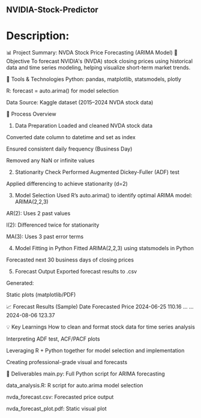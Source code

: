 ## NVIDIA-Stock-Predictor

# Description:
📊 Project Summary: NVDA Stock Price Forecasting (ARIMA Model)
🎯 Objective
To forecast NVIDIA's (NVDA) stock closing prices using historical data and time series modeling, helping visualize short-term market trends.

🧰 Tools & Technologies
Python: pandas, matplotlib, statsmodels, plotly

R: forecast = auto.arima() for model selection

Data Source: Kaggle dataset (2015–2024 NVDA stock data)

🔄 Process Overview
1. Data Preparation
Loaded and cleaned NVDA stock data

Converted date column to datetime and set as index

Ensured consistent daily frequency (Business Day)

Removed any NaN or infinite values

2. Stationarity Check
Performed Augmented Dickey-Fuller (ADF) test

Applied differencing to achieve stationarity (d=2)

3. Model Selection
Used R’s auto.arima() to identify optimal ARIMA model:
ARIMA(2,2,3)

AR(2): Uses 2 past values

I(2): Differenced twice for stationarity

MA(3): Uses 3 past error terms

4. Model Fitting in Python
Fitted ARIMA(2,2,3) using statsmodels in Python

Forecasted next 30 business days of closing prices

5. Forecast Output
Exported forecast results to .csv

Generated:

Static plots (matplotlib/PDF)

📈 Forecast Results (Sample)
Date	Forecasted Price
2024-06-25	110.16
...	...
2024-08-06	123.37

💡 Key Learnings
How to clean and format stock data for time series analysis

Interpreting ADF test, ACF/PACF plots

Leveraging R + Python together for model selection and implementation

Creating professional-grade visual and forecasts

📁 Deliverables
main.py: Full Python script for ARIMA forecasting

data_analysis.R: R script for auto.arima model selection

nvda_forecast.csv: Forecasted price output

nvda_forecast_plot.pdf: Static visual plot


